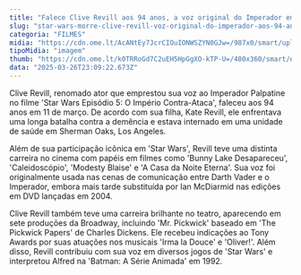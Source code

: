 ```yaml
---
title: "Falece Clive Revill aos 94 anos, a voz original do Imperador em Star Wars"
slug: "star-wars-morre-clive-revill-voz-original-do-imperador-aos-94-anos"
categoria: "FILMES"
midia: "https://cdn.ome.lt/AcANtEy7JcrCIOuIONWSZYN0GJw=/987x0/smart/uploads/conteudo/fotos/Design_sem_nome_-_2025-03-26T193139.367.png"
tipoMidia: "imagem"
thumb: "https://cdn.ome.lt/k0TRRoGd7C2uEH5HpGgXO-kTP-U=/480x360/smart/extras/conteudos/ghnewsok-OK-5464559-679ade04.png"
data: "2025-03-26T23:09:22.673Z"
---
```


Clive Revill, renomado ator que emprestou sua voz ao Imperador Palpatine no filme 'Star Wars Episódio 5: O Império Contra-Ataca', faleceu aos 94 anos em 11 de março. De acordo com sua filha, Kate Revill, ele enfrentava uma longa batalha contra a demência e estava internado em uma unidade de saúde em Sherman Oaks, Los Angeles.

Além de sua participação icônica em 'Star Wars', Revill teve uma distinta carreira no cinema com papéis em filmes como 'Bunny Lake Desapareceu', 'Caleidoscópio', 'Modesty Blaise' e 'A Casa da Noite Eterna'. Sua voz foi originalmente usada nas cenas de comunicação entre Darth Vader e o Imperador, embora mais tarde substituída por Ian McDiarmid nas edições em DVD lançadas em 2004.

Clive Revill também teve uma carreira brilhante no teatro, aparecendo em sete produções da Broadway, incluindo 'Mr. Pickwick' baseado em 'The Pickwick Papers' de Charles Dickens. Ele recebeu indicações ao Tony Awards por suas atuações nos musicais 'Irma la Douce' e 'Oliver!'. Além disso, Revill contribuiu com sua voz em diversos jogos de 'Star Wars' e interpretou Alfred na 'Batman: A Série Animada' em 1992.